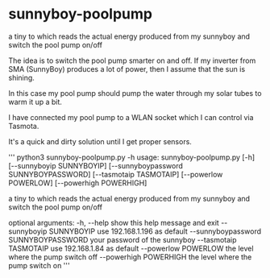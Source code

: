 # sunnyboy-poolpump
a tiny to which reads the actual energy produced from my sunnyboy and switch the pool pump on/off

The idea is to switch the pool pump smarter on and off.
If my inverter from SMA (SunnyBoy) produces a lot of power, then I assume that the sun is shining.

In this case my pool pump should pump the water through my solar tubes to warm it up a bit.

I have connected my pool pump to a WLAN socket which I can control via Tasmota.

It's a quick and dirty solution until I get proper sensors.


'''
python3 sunnyboy-poolpump.py -h
usage: sunnyboy-poolpump.py [-h] [--sunnyboyip SUNNYBOYIP]
                            [--sunnyboypassword SUNNYBOYPASSWORD]
                            [--tasmotaip TASMOTAIP] [--powerlow POWERLOW]
                            [--powerhigh POWERHIGH]

a tiny to which reads the actual energy produced from my sunnyboy and switch
the pool pump on/off

optional arguments:
  -h, --help            show this help message and exit
  --sunnyboyip SUNNYBOYIP
                        use 192.168.1.196 as default
  --sunnyboypassword SUNNYBOYPASSWORD
                        your password of the sunnyboy
  --tasmotaip TASMOTAIP
                        use 192.168.1.84 as default
  --powerlow POWERLOW   the level where the pump switch off
  --powerhigh POWERHIGH
                        the level where the pump switch on
'''
